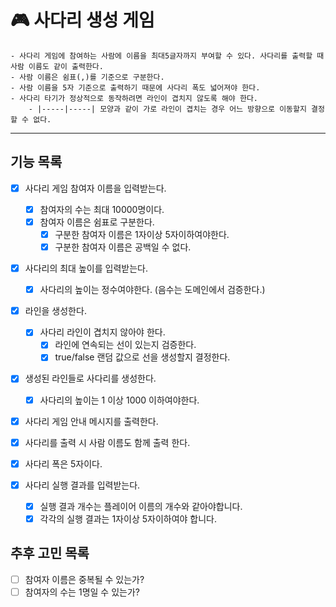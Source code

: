 # 🎮 사다리 생성 게임

```
- 사다리 게임에 참여하는 사람에 이름을 최대5글자까지 부여할 수 있다. 사다리를 출력할 때 사람 이름도 같이 출력한다.
- 사람 이름은 쉼표(,)를 기준으로 구분한다.
- 사람 이름을 5자 기준으로 출력하기 때문에 사다리 폭도 넓어져야 한다.
- 사다리 타기가 정상적으로 동작하려면 라인이 겹치지 않도록 해야 한다.
    - |-----|-----| 모양과 같이 가로 라인이 겹치는 경우 어느 방향으로 이동할지 결정할 수 없다.
```
---
## 기능 목록

- [x] 사다리 게임 참여자 이름을 입력받는다.
  - [x] 참여자의 수는 최대 10000명이다.
  - [x] 참여자 이름은 쉼표로 구분한다.
    - [x] 구분한 참여자 이름은 1자이상 5자이하여야한다.
    - [x] 구분한 참여자 이름은 공백일 수 없다.

- [x] 사다리의 최대 높이를 입력받는다.
  - [x] 사다리의 높이는 정수여야한다. (음수는 도메인에서 검증한다.)

- [x] 라인을 생성한다.
  - [x] 사다리 라인이 겹치지 않아야 한다.
    - [x] 라인에 연속되는 선이 있는지 검증한다.
    - [x] true/false 랜덤 값으로 선을 생성할지 결정한다.

- [x] 생성된 라인들로 사다리를 생성한다.
  - [x] 사다리의 높이는 1 이상 1000 이하여야한다.

- [x] 사다리 게임 안내 메시지를 출력한다.

- [x] 사다리를 출력 시 사람 이름도 함께 출력 한다.
- [x] 사다리 폭은 5자이다.

- [x] 사다리 실행 결과를 입력받는다.
  - [x] 실행 결과 개수는 플레이어 이름의 개수와 같아야합니다.
  - [x] 각각의 실행 결과는 1자이상 5자이하여야 합니다.

## 추후 고민 목록
- [ ] 참여자 이름은 중복될 수 있는가?
- [ ] 참여자의 수는 1명일 수 있는가?
